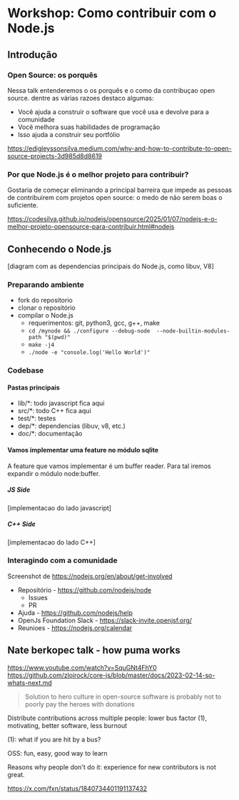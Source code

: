 # Workshop: Como contribuir com o Node.js

## Introdução


### Open Source: os porquês

Nessa talk entenderemos o os porquês e o como da contribuçao open source. dentre as várias razoes destaco algumas:

- Você ajuda a construir o software que você usa e devolve para a comunidade
- Você melhora suas habilidades de programação
- Isso ajuda a construir seu portfólio

https://edigleyssonsilva.medium.com/why-and-how-to-contribute-to-open-source-projects-3d985d8d8619

### Por que Node.js é o melhor projeto para contribuir?

Gostaria de começar eliminando a principal barreira que impede as pessoas de contribuirem com projetos open source:
o medo de não serem boas o suficiente.


https://codesilva.github.io/nodejs/opensource/2025/01/07/nodejs-e-o-melhor-projeto-opensource-para-contribuir.html#nodejs

## Conhecendo o Node.js

[diagram com as dependencias principais do Node.js, como libuv, V8]

### Preparando ambiente

- fork do repositorio
- clonar o repositório
- compilar o Node.js
    - requerimentos: git, python3, gcc, g++, make
    - `cd /mynode && ./configure --debug-node  --node-builtin-modules-path "$(pwd)"`
    - `make -j4`
    - `./node -e "console.log('Hello World')"`


### Codebase

#### Pastas principais

- lib/*: todo javascript fica aqui
- src/*: todo C++ fica aqui
- test/*: testes
- dep/*: dependencias (libuv, v8, etc.)
- doc/*: documentação

#### Vamos implementar uma feature no módulo sqlite

A feature que vamos implementar é um buffer reader. Para tal iremos expandir o módulo node:buffer.

##### JS Side

[implementacao do lado javascript]

##### C++ Side

[implementacao do lado C++]

### Interagindo com a comunidade

Screenshot de https://nodejs.org/en/about/get-involved

- Repositório - https://github.com/nodejs/node
    - Issues
    - PR
- Ajuda - https://github.com/nodejs/help
- OpenJs Foundation Slack - https://slack-invite.openjsf.org/
- Reunioes - https://nodejs.org/calendar


## Nate berkopec talk - how puma works

https://www.youtube.com/watch?v=SquGNt4FhY0
https://github.com/zloirock/core-js/blob/master/docs/2023-02-14-so-whats-next.md

> Solution to hero culture in open-source software is probably not to poorly pay the heroes with donations

Distribute contributions across multiple people: lower bus factor (1), motivating, better software, less burnout

(1): what if you are hit by a bus?

OSS: fun, easy, good way to learn

Reasons why people don't do it: experience for new contributors is not great.


https://x.com/fxn/status/1840734401191137432
